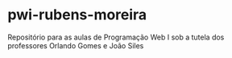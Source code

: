 # pwi-rubens-moreira
Repositório para as aulas de Programação Web I sob a tutela dos professores Orlando Gomes e João Siles

